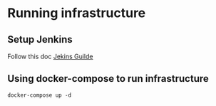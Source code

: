 # Running infrastructure


## Setup Jenkins

Follow this doc [Jekins Guilde](jenkins/README.md)

## Using docker-compose to run infrastructure
```
docker-compose up -d
```